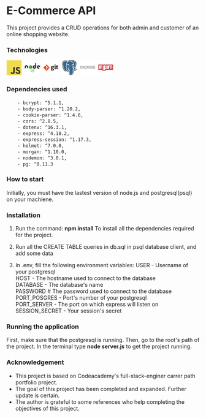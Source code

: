 # E-Commerce API

This project provides a CRUD operations for both admin and customer of an online shopping website.

### Technologies          
<div>
        <img src="https://github.com/devicons/devicon/blob/master/icons/javascript/javascript-original.svg" title="Javascript" alt="JavaScript" width="40" height="40"/>&nbsp;
        <img src="https://github.com/devicons/devicon/blob/master/icons/nodejs/nodejs-original-wordmark.svg" title="NodeJS" alt="NodeJS" width="40" height="40"/>&nbsp;
        <img src="https://github.com/devicons/devicon/blob/master/icons/git/git-original-wordmark.svg" title="Git" **alt="Git" width="40" height="40"/>&nbsp;
        <img src="https://github.com/devicons/devicon/blob/master/icons/postgresql/postgresql-original.svg" title="PostgreSQL" width="40" height="40"/>&nbsp;
        <img src="https://github.com/devicons/devicon/blob/master/icons/express/express-original-wordmark.svg" title="Express.js" width="40" height="40"/>&nbsp;
        <img src="https://github.com/devicons/devicon/blob/master/icons/npm/npm-original-wordmark.svg" title="NPM" width="40" height="40"/>&nbsp;
</div>

### Dependencies used
        - bcrypt: ^5.1.1,
        - body-parser: ^1.20.2,
        - cookie-parser: ^1.4.6,
        - cors: ^2.8.5,
        - dotenv: ^16.3.1,
        - express: ^4.18.2,
        - express-session: ^1.17.3,
        - helmet: ^7.0.0,
        - morgan: ^1.10.0,
        - nodemon: ^3.0.1,
        - pg: ^8.11.3

### How to start
Initially, you must have the lastest version of node.js and postgresql(psql) on your machiene.

### Installation
1. Run the command:
**npm install** To install all the dependencies required for the project.

2. Run all the CREATE TABLE queries in db.sql in psql database client, and add some data

3. In .env, fill the following environment variables:
USER - Username of your postgresql <br>
HOST - The hostname used to connect to the database <br>
DATABASE - The database's name <br>
PASSWORD # The password used to connect to the database <br>
PORT_POSGRES - Port's number of your postgresql <br>
PORT_SERVER - The port on which express will listen on <br>
SESSION_SECRET - Your session's secret <br>

### Running the application
First, make sure that the postgresql is running. Then, go to the root's path of the project. In the terminal type **node server.js** to get the project running.

### Acknowledgement
- This project is based on Codeacademy's full-stack-enginer carrer path portfolio project.
- The goal of this project has been completed and expanded. Further update is certain.
-  The author is grateful to some references who help completing the objectives of this project. 